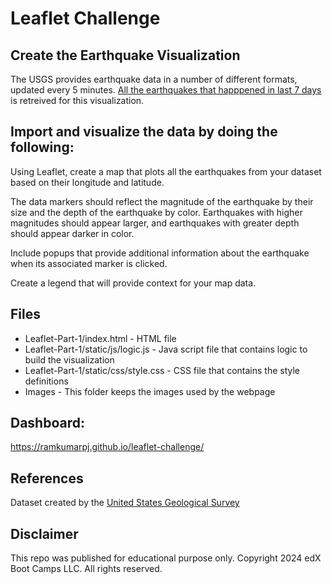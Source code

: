 # Leaflet Challenge

## Create the Earthquake Visualization

The USGS provides earthquake data in a number of different formats, updated every 5 minutes. 
[All the earthquakes that happpened in last 7 days](https://earthquake.usgs.gov/earthquakes/feed/v1.0/summary/all_week.geojson) is retreived for this visualization.


## Import and visualize the data by doing the following:

Using Leaflet, create a map that plots all the earthquakes from your dataset based on their longitude and latitude.

The data markers should reflect the magnitude of the earthquake by their size and the depth of the earthquake by color. Earthquakes with higher magnitudes should appear larger, and earthquakes with greater depth should appear darker in color.

Include popups that provide additional information about the earthquake when its associated marker is clicked.

Create a legend that will provide context for your map data.


## Files

* Leaflet-Part-1/index.html - HTML file
* Leaflet-Part-1/static/js/logic.js - Java script file that contains logic to build the visualization
* Leaflet-Part-1/static/css/style.css - CSS file that contains the style definitions
* Images - This folder keeps the images used by the webpage
  
## Dashboard:

https://ramkumarpj.github.io/leaflet-challenge/


## References
Dataset created by the [United States Geological Survey](http://earthquake.usgs.gov/earthquakes/feed/v1.0/geojson.php)

## Disclaimer
This repo was published for educational purpose only. Copyright 2024 edX Boot Camps LLC. All rights reserved.



